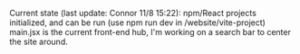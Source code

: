 Current state (last update: Connor 11/8 15:22):
npm/React projects initialized, and can be run (use npm run dev in /website/vite-project)
main.jsx is the current front-end hub, I'm working on a search bar to center the site around.